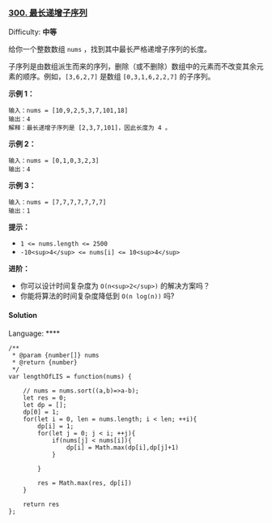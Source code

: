 ### [300\. 最长递增子序列](https://leetcode-cn.com/problems/longest-increasing-subsequence/)

Difficulty: **中等**


给你一个整数数组 `nums` ，找到其中最长严格递增子序列的长度。

子序列是由数组派生而来的序列，删除（或不删除）数组中的元素而不改变其余元素的顺序。例如，`[3,6,2,7]` 是数组 `[0,3,1,6,2,2,7]` 的子序列。

**示例 1：**

```
输入：nums = [10,9,2,5,3,7,101,18]
输出：4
解释：最长递增子序列是 [2,3,7,101]，因此长度为 4 。
```

**示例 2：**

```
输入：nums = [0,1,0,3,2,3]
输出：4
```

**示例 3：**

```
输入：nums = [7,7,7,7,7,7,7]
输出：1
```

**提示：**

*   `1 <= nums.length <= 2500`
*   `-10<sup>4</sup> <= nums[i] <= 10<sup>4</sup>`

**进阶：**

*   你可以设计时间复杂度为 `O(n<sup>2</sup>)` 的解决方案吗？
*   你能将算法的时间复杂度降低到 `O(n log(n))` 吗?


#### Solution

Language: ****

```
/**
 * @param {number[]} nums
 * @return {number}
 */
var lengthOfLIS = function(nums) {
    
    // nums = nums.sort((a,b)=>a-b);
    let res = 0;
    let dp = [];
    dp[0] = 1;
    for(let i = 0, len = nums.length; i < len; ++i){
        dp[i] = 1;
        for(let j = 0; j < i; ++j){
            if(nums[j] < nums[i]){
                dp[i] = Math.max(dp[i],dp[j]+1)
            }
            
        }
        
        res = Math.max(res, dp[i])      
    }
  
    return res 
};
```